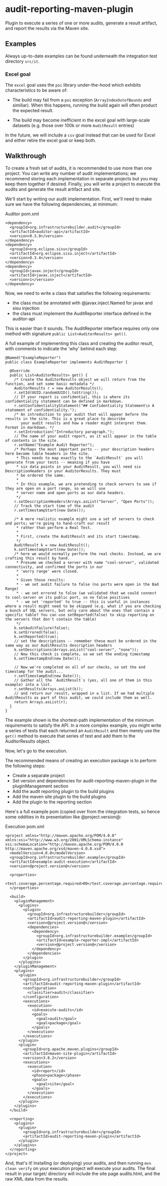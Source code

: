 



# audit-reporting-maven-plugin
Plugin to execute a series of one or more audits, generate a result artifact, and report the results via the Maven site.

## Examples

Always up-to-date examples can be found underneath the integration test directory `src/it`.

### Excel goal

The `excel` goal uses the `poi` library under-the-hood which exhibits characteristics to be aware of:

-  The build may fail from a `poi` exception (`ArrayIndexOutofBounds` and similiar). When this happens, running the build again will often product the expected result.

-  The build may become inefficient in the excel goal with large-scale datasets (e.g. those over 100k or more `AuditResult` entries)

In the future, we will include a `csv` goal instead that can be used for Excel and either retire the excel goal or keep both.

## Walkthrough

To create a fresh set of audits, it is recommended to use more than one project. You can write any number of audit implementations; we recommend storing each implementation in separate projects but you may keep them together if desired. Finally, you will write a project to execute the audits and generate the result artifact and site.

We'll start by writing our audit implementation. First, we'll need to make sure we have the following dependencies, at minimum:

Auditor pom.xml
```
<dependency>
  <groupId>org.infrastructurebuilder.audit</groupId>
  <artifactId>auditor-api</artifactId>
  <version>0.3.0</version>
</dependency>
<dependency>
  <groupId>org.eclipse.sisu</groupId>
  <artifactId>org.eclipse.sisu.inject</artifactId>
  <version>0.3.4</version>
</dependency>
<dependency>
  <groupId>javax.inject</groupId>
  <artifactId>javax.inject</artifactId>
  <version>1</version>
</dependency>
```

Now, we need to write a class that satisfies the following requirements:

- the class must be annotated with @javax.inject.Named for javax and sisu injection
- the class must implement the AuditReporter interface defined in the auditor-api

This is easier than it sounds. The AuditReporter interface requires only one method with signature `public List<AuditorResults> get()`.

A full example of implementing this class and creating the auditor result, with comments to indicate the 'why' behind each step:

```
@Named("ExampleReporter")
public class ExampleReporter implements AuditReporter {

  @Override
  public List<AuditorResults> get() {
    /* Create the AuditorResults object we will return from the function, and set some basic metadata */
    AuditorResults r = new AuditorResults();
    r.setId(UUID.randomUUID().toString());
    // If your report is confidential, this is where its confidentiality statement can be defined in markdown.
    r.setConfidentialityStatement("## Confidentiality Statement\n A statement of confidentiality.");
    /* An introduction to your audit that will appear before the results in the site. This is a great place to describe
       your audit results and how a reader might interpret them. Format in markdown. */
    r.setIntroduction("Introductory paragraph.");
    // The name of your audit report, as it will appear in the table of contents in the site.
    r.setName("Example Audit Reporter");
    /* Perhaps the most important parts -- your description headers here become table headers in the site.
     * This needs to map exactly to the `AuditResult` you will generate from your tests -- meaning if you have 
     * six data points in your AuditResult, you will need six DescriptionHeaders in your AuditorResults. They must
     * be ordered the same.
     *
     * In this example, we are pretending to check servers to see if they are open on a port range, so we will use
     * server name and open ports as our data headers.
     */
    r.setDescriptionHeaders(Arrays.asList("Server", "Open Ports"));
    // Track the start time of the audit
    r.setTimestampStart(new Date());

    /* A more realistic example might use a set of servers to check and ports; we're going to hand-craft our result
     * rather than perform a Real Test. 
     *
     * First, create the AuditResult and its start timestamp. 
     */
    AuditResult k = new AuditResult();
    k.setTimestampStart(new Date());
    /* here we would normally perform the real checks. Instead, we are crafting this result by hand.
     * Presume we checked a server with name "cool-server", validated connectivity, and confirmed the ports in our 
     * 'worry range' were closed.
     *
     * Given those results:
     * - we set audit failure to false (no ports were open in the Bad Range)
     * - we set errored to false (we validated that we could connect to cool-server on its public port, so no false positives
     * - we set 'reported' to true -- this is useful in instances where a result might need to be skipped (e.g. what if you are checking a bunch of SQL servers, but only care about the ones that contain a specific table? You can use setReported(false) to skip reporting on the servers that don't contain the table)
     */
    k.setAuditFailure(false);
    k.setErrored(false);
    k.setReported(true);
    // set the descriptions -- remember these must be ordered in the same way as our AuditResults description headers
    k.setDescriptions(Arrays.asList("cool-server", "none"));
    // Now this check is complete, so we set the ending timestamp
    k.setTimestampEnd(new Date());
   
    // Now we're completed on all of our checks, so set the end timestamp for the audit...
    r.setTimestampEnd(new Date());
    // Gather all the `AuditResult`s (yes, all one of them in this example) into a list.
    r.setResults(Arrays.asList(k));
    // and return our result, wrapped in a list. If we had multiple AuditResults as part of this audit, we could include them as well.
    return Arrays.asList(r);
  }
}
```

The example shown is the shortest-path implementation of the minimum requirements to satisfy the API. In a more complex
example, you might write a series of tests that each returned an `AuditResult` and then merely use the `get()` method
to execute that series of test and add them to the AuditorResults object.

Now, let's go to the execution.

The recommended means of creating an execution package is to perform the following steps:

- Create a separate project
- Set version and dependencies for audit-reporting-maven-plugin in the pluginManagement section
- Add the audit reporting plugin to the build plugins
- Add the maven site plugin to the build plugins
- Add the plugin to the reporting section

Here's a full example pom (copied over from the integration tests, so hence some oddities in its presentation like @project.version@:

Execution pom.xml
```
<project xmlns="http://maven.apache.org/POM/4.0.0" xmlns:xsi="http://www.w3.org/2001/XMLSchema-instance" xsi:schemaLocation="http://maven.apache.org/POM/4.0.0 http://maven.apache.org/xsd/maven-4.0.0.xsd">
  <modelVersion>4.0.0</modelVersion>
  <groupId>org.infrastructurebuilder.example</groupId>
  <artifactId>example-audit-execution</artifactId>
  <version>@project.version@</version>

  <properties>
    <test.coverage.percentage.required>00</test.coverage.percentage.required>
  </properties>

  <build>
    <pluginManagement>
      <plugins>
        <plugin>
          <groupId>org.infrastructurebuilder</groupId>
          <artifactId>audit-reporting-maven-plugin</artifactId>
          <version>@project.version@</version>
          <dependencies>
            <dependency>
              <groupId>org.infrastructurebuilder.example</groupId>
              <artifactId>example-reporter-impl</artifactId>
              <version>@project.version@</version>
            </dependency>
          </dependencies>
        </plugin>
      </plugins>
    </pluginManagement>
    <plugins>
      <plugin>
        <groupId>org.infrastructurebuilder</groupId>
        <artifactId>audit-reporting-maven-plugin</artifactId>
        <configuration>
          <classifier>audit</classifier>
        </configuration>
        <executions>
          <execution>
            <id>execute-audits</id>
            <goals>
              <goal>audit</goal>
              <goal>package</goal>
            </goals>
          </execution>
        </executions>
      </plugin>
      <plugin>
        <groupId>org.apache.maven.plugins</groupId>
        <artifactId>maven-site-plugin</artifactId>
        <version>3.8.2</version>
        <executions>
          <execution>
            <id>report</id>
            <phase>package</phase>
            <goals>
              <goal>site</goal>
            </goals>
          </execution>
        </executions>
      </plugin>
    </plugins>
  </build>

  <reporting>
    <plugins>
      <plugin>
        <groupId>org.infrastructurebuilder</groupId>
        <artifactId>audit-reporting-maven-plugin</artifactId>
      </plugin>
    </plugins>
  </reporting>
</project>
```

And, that's it! Installing (or deploying) your audits, and then running `mvn clean verify` on your execution project
will execute your audits. The final result in your target/ directory will include the site page audits.html, and 
the raw XML data from the results.
